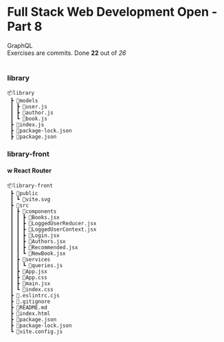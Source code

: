 <h1>Full Stack Web Development Open - Part 8</h1>

GraphQL</br>
Exercises are commits. Done **22** out of _26_
</br></br>

<h3>library</h3>

```
📦library
 ┣ 📂models
 ┃ ┣ 📜user.js
 ┃ ┣ 📜author.js
 ┃ ┗ 📜book.js
 ┣ 📜index.js
 ┣ 📜package-lock.json
 ┣ 📜package.json

```

<h3>library-front </h3>
<h4>w React Router</h4>

```
📦library-front
 ┣ 📂public
 ┃ ┗ 📜vite.svg
 ┣ 📂src
 ┃ ┣ 📂components
 ┃ ┃ ┣ 📜Books.jsx
 ┃ ┃ ┣ 📜LoggedUserReducer.jsx
 ┃ ┃ ┣ 📜LoggedUserContext.jsx
 ┃ ┃ ┣ 📜Login.jsx
 ┃ ┃ ┣ 📜Authors.jsx
 ┃ ┃ ┣ 📜Recommended.jsx
 ┃ ┃ ┗ 📜NewBook.jsx
 ┃ ┣ 📂services
 ┃ ┃ ┗ 📜queries.js
 ┃ ┣ 📜App.jsx
 ┃ ┣ 📜App.css
 ┃ ┣ 📜main.jsx
 ┃ ┗ 📜index.css
 ┣ 📜.eslintrc.cjs
 ┣ 📜.gitignore
 ┣ 📜README.md
 ┣ 📜index.html
 ┣ 📜package.json
 ┣ 📜package-lock.json
 ┗ 📜vite.config.js
```
